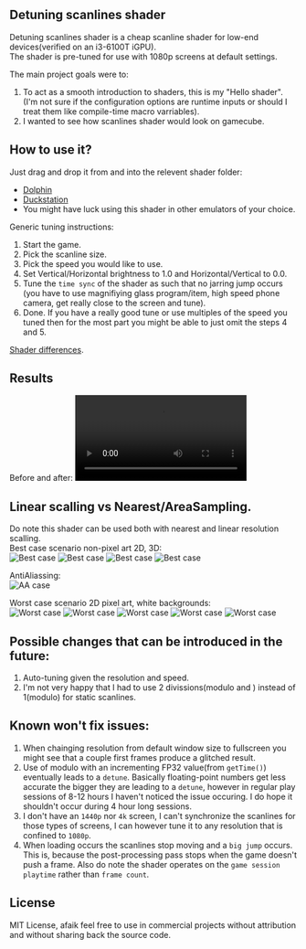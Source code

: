 Detuning scanlines shader
---
Detuning scanlines shader is a cheap scanline shader for low-end devices(verified on an i3-6100T iGPU).    
The shader is pre-tuned for use with 1080p screens at default settings.

The main project goals were to:
1. To act as a smooth introduction to shaders, this is my "Hello shader". (I'm not sure if the configuration options are runtime inputs or should I treat them like compile-time macro varriables).
2. I wanted to see how scanlines shader would look on gamecube.

How to use it?
---
Just drag and drop it from and into the relevent shader folder:
* [Dolphin](Dolphin.md)
* [Duckstation](Duckstation.md)
* You might have luck using this shader in other emulators of your choice.

Generic tuning instructions:
1. Start the game.
2. Pick the scanline size.
3. Pick the speed you would like to use.
4. Set Vertical/Horizontal brightness to 1.0 and Horizontal/Vertical to 0.0.
5. Tune the `time sync` of the shader as such that no jarring jump occurs (you have to use magnifiying glass program/item, high speed phone camera, get really close to the screen and tune).
6. Done. If you have a really good tune or use multiples of the speed you tuned then for the most part you might be able to just omit the steps 4 and 5.

[Shader differences](Shader.md).

Results
---
Before and after:
![montage](.videos/1080p_montage.webm)

Linear scalling vs Nearest/AreaSampling.
---
Do note this shader can be used both with nearest and linear resolution scalling.    
Best case scenario non-pixel art 2D, 3D:    
![Best case](.images/Zelda/00.png)
![Best case](.images/Zelda/01.png)
![Best case](.images/AutoModelista/00.png)
![Best case](.images/TimeSplitters2/00.png)

AntiAliassing:    
![AA case](.images/Zelda/00_AA.png)

Worst case scenario 2D pixel art, white backgrounds:    
![Worst case](.images/CapcomSNK2/00.png)
![Worst case](.images/CapcomSNK2/01.png)
![Worst case](.images/CapcomSNK2/02.png)
![Worst case](.images/Zelda/00_WhiteBackground.png)
![Worst case](.images/Auto_Modelista/00_WhiteBackground.png)

Possible changes that can be introduced in the future:
---
1. Auto-tuning given the resolution and speed.
2. I'm not very happy that I had to use 2 divissions(modulo and ) instead of 1(modulo) for static scanlines.

Known won't fix issues:
---
1. When chainging resolution from default window size to fullscreen you might see that a couple first frames produce a glitched result.
2. Use of modulo with an incrementing FP32 value(from `getTime()`) eventually leads to a `detune`. Basically floating-point numbers get less accurate the bigger they are leading to a `detune`, however in regular play sessions of 8-12 hours I haven't noticed the issue occuring. I do hope it shouldn't occur during 4 hour long sessions.
3. I don't have an `1440p` nor `4k` screen, I can't synchronize the scanlines for those types of screens, I can however tune it to any resolution that is confined to `1080p`.
4. When loading occurs the scanlines stop moving and a `big jump` occurs. This is, because the post-processing pass stops when the game doesn't push a frame. Also do note the shader operates on the `game session playtime` rather than `frame count`.

License
---
MIT License, afaik feel free to use in commercial projects without attribution and without sharing back the source code.
